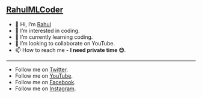 ## [RahulMLCoder](https://github.com/RahulMLCoder)
- 👋 Hi, I’m [Rahul](https://github.com/RahulMLCoder)
- 👀 I’m interested in coding.
- 🌱 I’m currently learning coding.
- 💞️ I’m looking to collaborate on YouTube.
- 📫 How to reach me - **I need private time 😊**.
------------------------------------------------------------------------------------------------------------------------------
- Follow me on [Twitter](https://twitter.com/RahulTheCoder).
- Follow me on [YouTube](https://youtube.com/channel/@rahulml2505).
- Follow me on [Facebook](https://www.facebook.com/rahulml2505).
- Follow me on [Instagram](https://www.instagram.com/rahul_mondal_coder).

<!---
RahulMLCoder/RahulMLCoder is a ✨ special ✨ repository because its `README.md` (this file) appears on your GitHub profile.
You can click the Preview link to take a look at your changes.
--->
